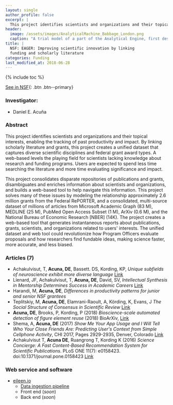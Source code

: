 ```yaml
---
layout: single
author_profile: false
excerpt: |
  This project identifies scientists and organizations and their topical interests, enabling the tracking of past productivity and impact.
header:
  image: /assets/images/AnalyticalMachine_Babbage_London.png
  caption: "A trial model of a part of the Analytical Engine, first described by Charles Babbage in 1837 (c) Bruno Barral (ByB)"
title: |
  NSF: EAGER: Improving scientific innovation by linking 
  funding and scholarly literature
categories: Funding
last_modified_at: 2018-06-28
---
```


{% include toc %}

[See in NSF](https://www.nsf.gov/awardsearch/showAward?AWD_ID=1646763){: .btn .btn--primary}

### Investigator:
- Daniel E. Acuña

### Abstract

This project identifies scientists and organizations and their topical interests, enabling the tracking of past productivity and impact. By linking scholarly literature and grants, this project creates a unified dataset that captures diverse scientific disciplines and federal grant award types. A web-based levels the playing field for scientists lacking knowledge about research and funding programs. Users are expected to spend less time searching the literature and more time evaluating significance and impact.

This project consolidates disparate repositories of publications and grants, disambiguates and enriches information about scientists and organizations, and builds a web-based tool to help navigate this information. This project solves many of these issues by modeling the relationship approximately 2.6 million grants from the Federal RePORTER, and a consolidated, multi-source dataset of millions of articles from Microsoft Academic Graph (83 M), MEDLINE (25 M), PubMed Open Access Subset (1 M), ArXiv (0.6 M), and the National Bureau of Economic Research [NBER] (14K). The project creates a web-based tool that generates instantaneous reports about publications, grants, scientists, and organizations related to users' interests. The unified dataset and web tool could revolutionize how Program Officers evaluate proposals and how researchers find fundable ideas, making science faster, more accurate, and less biased.


### Articles (7)

- Achakulvisut, T, **Acuna, DE**, Bassett. DS, Kording, KP, _Unique subfields of neuroscience 
exhibit more diverse language_ [Link](https://github.com/titipata/language-variability-neuro/blob/master/manuscript/unique_subfields_achakulvisut.pdf)
- Líenard, JF, Achakulvisut, T, **Acuna, DE**, David, SV, _Intellectual Synthesis in Mentorship Determines Success in Academic Careers_ [Link](https://doi.org/10.1101/273888)
- Harandi, M, **Acuna, DE**, _Differences in productivity patterns for junior and senior NSF grantees_
- Teplitskiy, M, **Acuna, DE**, Elamrani-Raoult, A, Körding, K, Evans, J _The Social Structure of Consensus in Scientific Review_ [Link](https://arxiv.org/pdf/1802.01270.pdf)
- **Acuna, DE**, Brooks, P, Kording, P (2018) _Bioscience-scale automated detection of figure element reuse_ (2018) BioArXiv, [Link](https://arxiv.org/pdf/1802.01270.pdf)
- Shema, A, **Acuna, DE** (2017) _Show Me Your App Usage and I Will Tell Who Your Close Friends Are: Predicting User's Context from Simple Cellphone Activity_, CHI 2017, Pages 2929-2935, Denver, Colorado [Link](https://dl.acm.org/citation.cfm?id=3053275)
- Achakulvisut T, **Acuna DE**, Ruangrong T, Kording K (2016) _Science Concierge: A Fast Content-Based Recommendation System for Scientific Publications_. PLoS ONE 11(7): e0158423. doi:10.1371/journal.pone.0158423 [Link](http://journals.plos.org/plosone/article?id=10.1371/journal.pone.0158423)

### Web service and software

- [eileen.io](http://eileen.io)
  - [Data ingestion pipeline](https://github.com/sciosci/nsf_data_ingestion)
  - Front end (_soon_)
  - Back end (_soon_)